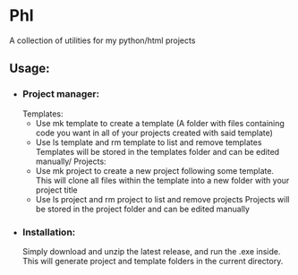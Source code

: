 # PhI
A collection of utilities for my python/html projects

## Usage:
-  ### Project manager:
   Templates: 
   - Use mk template to create a template (A folder with files containing code you want in all of your projects created with said template)
   - Use ls template and rm template to list and remove templates
   Templates will be stored in the templates folder and can be edited manually/
   Projects:
   - Use mk project to create a new project following some template. This will clone all files within the template into a new folder with your project title
   - Use ls project and rm project to list and remove projects
   Projects will be stored in the project folder and can be edited manually
- ### Installation:
   Simply download and unzip the latest release, and run the .exe inside. This will generate project and template folders in the current directory.
